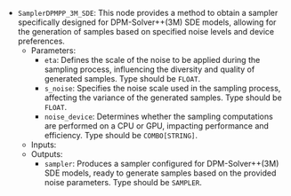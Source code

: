 - `SamplerDPMPP_3M_SDE`: This node provides a method to obtain a sampler specifically designed for DPM-Solver++(3M) SDE models, allowing for the generation of samples based on specified noise levels and device preferences.
    - Parameters:
        - `eta`: Defines the scale of the noise to be applied during the sampling process, influencing the diversity and quality of generated samples. Type should be `FLOAT`.
        - `s_noise`: Specifies the noise scale used in the sampling process, affecting the variance of the generated samples. Type should be `FLOAT`.
        - `noise_device`: Determines whether the sampling computations are performed on a CPU or GPU, impacting performance and efficiency. Type should be `COMBO[STRING]`.
    - Inputs:
    - Outputs:
        - `sampler`: Produces a sampler configured for DPM-Solver++(3M) SDE models, ready to generate samples based on the provided noise parameters. Type should be `SAMPLER`.

